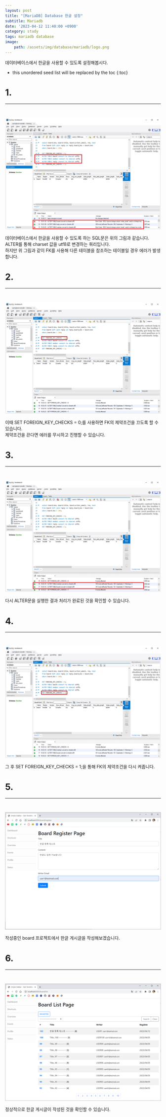 ```yaml
---
layout: post
title: "[MariaDB] Database 한글 설정"
subtitle: Mariadb
date: '2023-04-12 11:40:00 +0900'
category: study
tags: mariadb database
image:
    path: /assets/img/database/mariadb/logo.png
---
```


데이터베이스에서 한글을 사용할 수 있도록 설정해봅시다.

<!--more-->

* this unordered seed list will be replaced by the toc
{:toc}


# 1.
---
<br>

![1](/assets/img/database/mariadb/2023-04-10-[MariaDB]_Database_한글_설정/1.png)<br>

데이터베이스에서 한글을 사용할 수 있도록 하는 SQL문은 위의 그림과 같습니다. ALTER를 통해 charset 값을 utf8로 변경하는 쿼리입니다.<br>
하지만 위 그림과 같이 FK를 사용해 다른 테이블을 참조하는 테이블일 경우 에러가 발생합니다.<br>

# 2.
---
<br>

![2](/assets/img/database/mariadb/2023-04-10-[MariaDB]_Database_한글_설정/2.png)<br>

이때 SET FOREIGN_KEY_CHECKS = 0;를 사용하면 FK의 제약조건을 끄도록 할 수 있습니다.<br> 제약조건을 끈다면 에러를 무시하고 진행할 수 있습니다.<br>

# 3.
---
<br>

![3](/assets/img/database/mariadb/2023-04-10-[MariaDB]_Database_한글_설정/3.png)<br>

다시 ALTER문을 실행한 결과 처리가 완료된 것을 확인할 수 있습니다.<br>

# 4.
---
<br>

![4](/assets/img/database/mariadb/2023-04-10-[MariaDB]_Database_한글_설정/4.png)<br>

그 후 SET FOREIGN_KEY_CHECKS = 1;을 통해 FK의 제약조건을 다시 켜줍니다.<br>

# 5.
---
<br>

![5](/assets/img/database/mariadb/2023-04-10-[MariaDB]_Database_한글_설정/5.png)<br>

작성중인 board 프로젝트에서 한글 게시글을 작성해보겠습니다.<br>

# 6.
---
<br>

![6](/assets/img/database/mariadb/2023-04-10-[MariaDB]_Database_한글_설정/6.png)<br>

정상적으로 한글 게시글이 작성된 것을 확인할 수 있습니다.<br>
